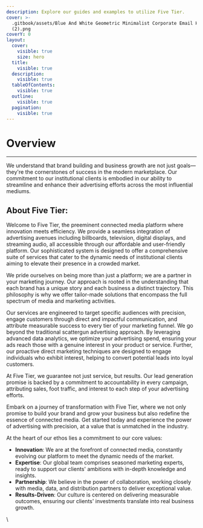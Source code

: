 ```yaml
---
description: Explore our guides and examples to utilize Five Tier.
cover: >-
  .gitbook/assets/Blue And White Geometric Minimalist Corporate Email Header
  (2).png
coverY: 0
layout:
  cover:
    visible: true
    size: hero
  title:
    visible: true
  description:
    visible: true
  tableOfContents:
    visible: true
  outline:
    visible: true
  pagination:
    visible: true
---
```


# Overview

***

We understand that brand building and business growth are not just goals—they're the cornerstones of success in the modern marketplace. Our commitment to our institutional clients is embodied in our ability to streamline and enhance their advertising efforts across the most influential mediums.

## About Five Tier:

Welcome to Five Tier, the preeminent connected media platform where innovation meets efficiency. We provide a seamless integration of advertising avenues including billboards, television, digital displays, and streaming audio, all accessible through our affordable and user-friendly platform. Our sophisticated system is designed to offer a comprehensive suite of services that cater to the dynamic needs of institutional clients aiming to elevate their presence in a crowded market.

We pride ourselves on being more than just a platform; we are a partner in your marketing journey. Our approach is rooted in the understanding that each brand has a unique story and each business a distinct trajectory. This philosophy is why we offer tailor-made solutions that encompass the full spectrum of media and marketing activities.

Our services are engineered to target specific audiences with precision, engage customers through direct and impactful communication, and attribute measurable success to every tier of your marketing funnel. We go beyond the traditional scattergun advertising approach. By leveraging advanced data analytics, we optimize your advertising spend, ensuring your ads reach those with a genuine interest in your product or service. Further, our proactive direct marketing techniques are designed to engage individuals who exhibit interest, helping to convert potential leads into loyal customers.

At Five Tier, we guarantee not just service, but results. Our lead generation promise is backed by a commitment to accountability in every campaign, attributing sales, foot traffic, and interest to each step of your advertising efforts.

Embark on a journey of transformation with Five Tier, where we not only promise to build your brand and grow your business but also redefine the essence of connected media. Get started today and experience the power of advertising with precision, at a value that is unmatched in the industry.

At the heart of our ethos lies a commitment to our core values:

* **Innovation**: We are at the forefront of connected media, constantly evolving our platform to meet the dynamic needs of the market.
* **Expertise**: Our global team comprises seasoned marketing experts, ready to support our clients' ambitions with in-depth knowledge and insights.
* **Partnership**: We believe in the power of collaboration, working closely with media, data, and distribution partners to deliver exceptional value.
* **Results-Driven**: Our culture is centered on delivering measurable outcomes, ensuring our clients' investments translate into real business growth.

\
